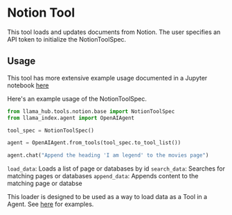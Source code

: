 # Notion Tool

This tool loads and updates documents from Notion. The user specifies an API token to initialize the NotionToolSpec.


## Usage

This tool has more extensive example usage documented in a Jupyter notebook [here](https://github.com/emptycrown/llama-hub/tree/main/llama_hub/tools/notebooks/notion.ipynb)

Here's an example usage of the NotionToolSpec.

```python
from llama_hub.tools.notion.base import NotionToolSpec
from llama_index.agent import OpenAIAgent

tool_spec = NotionToolSpec()

agent = OpenAIAgent.from_tools(tool_spec.to_tool_list())

agent.chat("Append the heading 'I am legend' to the movies page")
```

`load_data`: Loads a list of page or databases by id
`search_data`: Searches for matching pages or databases
`append_data`: Appends content to the matching page or databse

This loader is designed to be used as a way to load data as a Tool in a Agent. See [here](https://github.com/emptycrown/llama-hub/tree/main) for examples.

